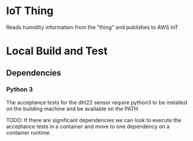 # IoT Thing

Reads humidity information from the "thing" and publishes to AWS IoT

# Local Build and Test

## Dependencies

### Python 3
The acceptance tests for the dht22 sensor require python3 to be installed on the building machine and be available on the PATH.

TODO: If there are significant dependencies we can look to execute the acceptance tests in a container and move to one dependency on a container runtime.
